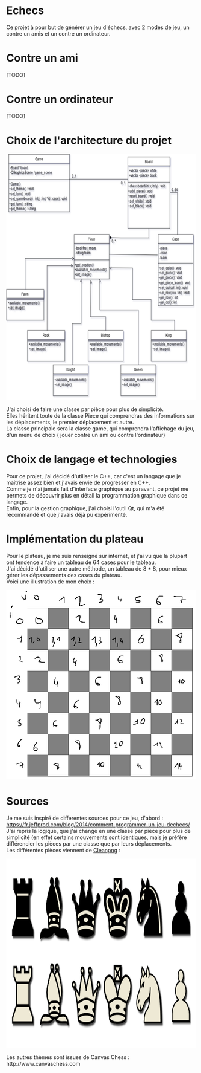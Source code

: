 # Echecs

Ce projet à pour but de générer un jeu d'échecs, avec 2 modes de jeu, un contre un amis et un contre un ordinateur.

# Contre un ami

[TODO]

# Contre un ordinateur

[TODO]

# Choix de l'architecture du projet 

<p align="center">
<img src="images/diagramme.png" height="650" />
</p>

J'ai choisi de faire une classe par pièce pour plus de simplicité.  
Elles héritent toute de la classe Piece qui comprendras des informations sur les déplacements, le premier déplacement et autre.  
La classe principale sera la classe game, qui comprendra l'affichage du jeu, d'un menu de choix ( jouer contre un ami ou contre l'ordinateur)  

# Choix de langage et technologies

Pour ce projet, j'ai décidé d'utiliser le C++, car c'est un langage que je maîtrise assez bien et j'avais envie de progresser en C++.  
Comme je n'ai jamais fait d'interface graphique au paravant, ce projet me permets de découvrir plus en détail la programmation graphique dans ce langage.  
Enfin, pour la gestion graphique, j'ai choisi l'outil Qt, qui m'a été recommandé et que j'avais déjà pu expérimenté.  

# Implémentation du plateau

Pour le plateau, je me suis renseigné sur internet, et j'ai vu que la plupart ont tendence à faire un tableau de 64 cases pour le tableau.  
J'ai décidé d'utiliser une autre méthode, un tableau de 8 * 8, pour mieux gérer les dépassements des cases du plateau.  
Voici une illustration de mon choix :  
<p align="center">
<img src="images/board.png" height="500" />
</p>

# Sources

Je me suis inspiré de differentes sources pour ce jeu, d'abord : https://fr.jeffprod.com/blog/2014/comment-programmer-un-jeu-dechecs/  
J'ai repris la logique, que j'ai changé en une classe par pièce pour plus de simplicité (en effet certains mouvements sont identiques, mais je préfère différencier les pièces par une classe que par leurs déplacements.  
Les différentes pièces viennent de [Cleanpng](https://www.cleanpng.com/png-chess-piece-knight-rook-clip-art-chess-pieces-585652/download-png.html) : 
<p align="center">
<img src="images/chesspiece.png" height="500" />
</p>
Les autres thèmes sont issues de Canvas Chess : http://www.canvaschess.com  

